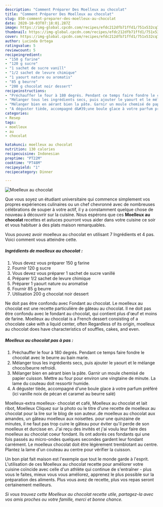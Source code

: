 ```yaml
---
description: "Comment Préparer Des Moelleux au chocolat"
title: "Comment Préparer Des Moelleux au chocolat"
slug: 850-comment-preparer-des-moelleux-au-chocolat
date: 2020-10-03T07:18:01.287Z
image: https://img-global.cpcdn.com/recipes/efdc212dfb71ffd1/751x532cq70/moelleux-au-chocolat-photo-principale-de-la-recette.jpg
thumbnail: https://img-global.cpcdn.com/recipes/efdc212dfb71ffd1/751x532cq70/moelleux-au-chocolat-photo-principale-de-la-recette.jpg
cover: https://img-global.cpcdn.com/recipes/efdc212dfb71ffd1/751x532cq70/moelleux-au-chocolat-photo-principale-de-la-recette.jpg
author: Lucinda Ortega
ratingvalue: 5
reviewcount: 5
recipeingredient:
- "150 g farine"
- "120 g sucre"
- "1 sachet de sucre vanill"
- "1/2 sachet de levure chimique"
- "1 yaourt nature ou aromatis"
- "85 g beurre"
- "200 g chocolat noir dessert"
recipeinstructions:
- "Préchauffer le four à 180 degrés. Pendant ce temps faire fondre le chocolat avec le beurre au bain marie."
- "Mélanger tous les ingrédients secs, puis ajouter le yaourt et le mélange choco/beurre refroidi."
- "Mélanger bien en aérant bien la pâte. Garnir un moule chemisé de papier cuisson. Mettre au four pour environ une vingtaine de minute. La lame du couteau doit ressortir humide."
- "A déguster tiède, accompagné d&#39;une boule glace à votre parfum préféré (ici vanille noix de pécan et caramel au beurre salé)"
categories:
- Resep
tags:
- moelleux
- au
- chocolat

katakunci: moelleux au chocolat 
nutrition: 130 calories
recipecuisine: Indonesian
preptime: "PT22M"
cooktime: "PT48M"
recipeyield: "1"
recipecategory: Dinner

---
```



![Moelleux au chocolat](https://img-global.cpcdn.com/recipes/efdc212dfb71ffd1/751x532cq70/moelleux-au-chocolat-photo-principale-de-la-recette.jpg)

Que vous soyez un étudiant universitaire qui commence simplement vos propres expériences culinaires ou un chef chevronné avec de nombreuses célébrations de souper à votre actif, il y a constamment quelque chose de nouveau à découvrir sur la cuisine. Nous espérons que ces <strong> Moelleux au chocolat </strong> recettes et astuces pourront vous aider dans votre cuisine ce soir et vous habituer à des plats maison remarquables.

<!--inarticleads1-->

Vous pouvez avoir moelleux au chocolat en utilisant 7 Ingrédients et 4 pas. Voici comment vous atteindre cette.

##### Ingrédients de moelleux au chocolat :

1. Vous devez vous préparer 150 g farine
1. Fournir 120 g sucre
1. Vous devez vous préparer 1 sachet de sucre vanillé
1. Préparer 1/2 sachet de levure chimique
1. Préparer 1 yaourt nature ou aromatisé
1. Fournir 85 g beurre
1. Utilisation 200 g chocolat noir dessert


Ne doit pas être confondu avec Fondant au chocolat. Le moelleux au chocolat est une recette particulière de gâteau au chocolat. Il ne doit pas être confondu avec le fondant au chocolat, qui contient plus d&#39;œuf et moins de farine. Moelleux au chocolat is a French dessert consisting of a chocolate cake with a liquid center, often Regardless of its origin, moelleux au chocolat does have characteristics of souffles, cakes, and even. 

<!--inarticleads2-->

##### Moelleux au chocolat pas à pas :

1. Préchauffer le four à 180 degrés. Pendant ce temps faire fondre le chocolat avec le beurre au bain marie.
1. Mélanger tous les ingrédients secs, puis ajouter le yaourt et le mélange choco/beurre refroidi.
1. Mélanger bien en aérant bien la pâte. Garnir un moule chemisé de papier cuisson. Mettre au four pour environ une vingtaine de minute. La lame du couteau doit ressortir humide.
1. A déguster tiède, accompagné d&#39;une boule glace à votre parfum préféré (ici vanille noix de pécan et caramel au beurre salé)


Moelleux-extra moelleux- chocolat et café, Moelleux au chocolat et lait ribot, Moelleux Cliquez sur la photo ou le titre d&#39;une recette de moelleux au chocolat pour la lire sur le blog de son auteur..de moelleux au chocolat aux amandes, un gâteau moelleux aux noisettes. pour une quinzaine de minutes, il ne faut pas trop cuire le gâteau pour éviter qu&#39;il perde de son moelleux et durcisse en. J&#39;ai reçu des invités et j&#39;ai voulu leur faire des moelleux au chocolat coeur fondant. Ils ont adorés ces fondants qui une fois passés au micro-ondes quelques secondes gardent leur fondant carrément. Le moelleux chocolat doit être légèrement tremblotant au centre. Plantez la lame d&#39;un couteau au centre pour vérifier la cuisson. 

<!--inarticleads1-->

<p>
Un bon plat fait maison est l'exemple que tout le monde garde à l'esprit. L'utilisation de ces Moelleux au chocolat recette pour améliorer votre cuisine coïncide avec celle d'un athlète qui continue de s'entraîner - plus vous le faites, mieux vous vous améliorez, apprenez le plus possible sur la préparation des aliments. Plus vous avez de recette, plus vos repas seront certainement meilleurs.
</p>

<p>
<i>Si vous trouvez cette Moelleux au chocolat recette utile, partagez-la avec vos amis proches ou votre famille, merci et bonne chance.</i>
</p>
